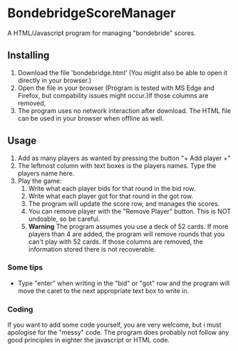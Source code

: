 # BondebridgeScoreManager
A HTML/Javascript program for managing "bondebride" scores.

## Installing

1. Download the file 'bondebridge.html' (You might also be able to open it directly in your browser.)
2. Open the file in your browser (Program is tested with MS Edge and Firefox, but compability issues might occur.)If those columns are removed, 
3. The program uses no network interaction after download. The HTML file can be used in your browser when offline as well.

## Usage

1. Add as many players as wanted by pressing the button "+ Add player +"
2. The leftmost column with text boxes is the players names. Type the players name here.
3. Play the game:
	1. Write what each player bids for that round in the bid row.
	2. Write what each player got for that round in the got row.
	3. The program will update the score row, and manages the scores.
	4. You can remove player with the "Remove Player" button. This is NOT undoable, so be careful.
	5. **Warning** The program assumes you use a deck of 52 cards. If more players than 4 are added, the program will remove rounds that you can't play with 52 cards.
		If those columns are removed, the information stored there is not recoverable.
	

### Some tips

* Type "enter" when writing in the "bid" or "got" row and the program will move the caret to the next appropriate text box to write in.

### Coding

If you want to add some code yourself, you are very welcome, but i must apologise for the "messy" code.
The program does probably not follow any good principles in eighter the javascript or HTML code.